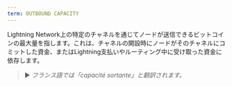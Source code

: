 ```yaml
---
term: OUTBOUND CAPACITY
---
```


Lightning Network上の特定のチャネルを通じてノードが送信できるビットコインの最大量を指します。これは、チャネルの開設時にノードがそのチャネルにコミットした資金、またはLightning支払いやルーティング中に受け取った資金に依存します。

> ► *フランス語では「capacité sortante」と翻訳されます。*